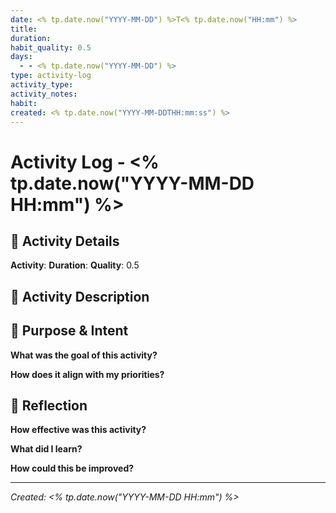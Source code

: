 ```yaml
---
date: <% tp.date.now("YYYY-MM-DD") %>T<% tp.date.now("HH:mm") %>
title:
duration:
habit_quality: 0.5
days:
  - - <% tp.date.now("YYYY-MM-DD") %>
type: activity-log
activity_type:
activity_notes:
habit:
created: <% tp.date.now("YYYY-MM-DDTHH:mm:ss") %>
---
```


# Activity Log - <% tp.date.now("YYYY-MM-DD HH:mm") %>

## 🏃 Activity Details

**Activity**: 
**Duration**: 
**Quality**: 0.5

## 📝 Activity Description

## 🎯 Purpose & Intent

**What was the goal of this activity?**

**How does it align with my priorities?**

## 🧠 Reflection

**How effective was this activity?**

**What did I learn?**

**How could this be improved?**

---

*Created: <% tp.date.now("YYYY-MM-DD HH:mm") %>*
